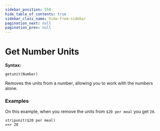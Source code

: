 ```yaml
---
sidebar_position: 550
hide_table_of_contents: true
sidebar_class_name: hide-from-sidebar
pagination_next: null
pagination_prev: null
---
```


# Get Number Units

**Syntax:**

`getunit(Number)`

Removes the units from a number, allowing you to work with the numbers alone.

### Examples

On this example, when you remove the units from `$20 per meal` you get `20`.

```deci live
stripunit($20 per meal)
==> 20
```
